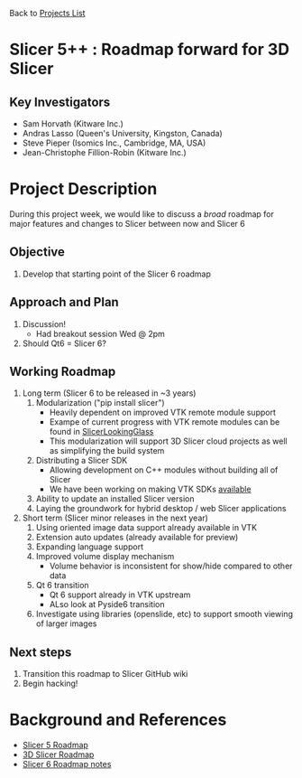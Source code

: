Back to [Projects List](../../README.md#ProjectsList)

# Slicer 5++ : Roadmap forward for 3D Slicer

## Key Investigators

- Sam Horvath (Kitware Inc.)
- Andras Lasso (Queen's University, Kingston, Canada)
- Steve Pieper (Isomics Inc., Cambridge, MA, USA)
- Jean-Christophe Fillion-Robin (Kitware Inc.)

# Project Description

During this project week, we would like to discuss a *broad* roadmap for major features and changes to Slicer between now and Slicer 6

## Objective

<!-- Describe here WHAT you would like to achieve (what you will have as end result). -->

1. Develop that starting point of the Slicer 6 roadmap

## Approach and Plan

<!-- Describe here HOW you would like to achieve the objectives stated above. -->

1. Discussion!
    - Had breakout session Wed @ 2pm
1. Should Qt6 = Slicer 6?

## Working Roadmap

<!-- Update this section as you make progress, describing of what you have ACTUALLY DONE. If there are specific steps that you could not complete then you can describe them here, too. -->
1. Long term (Slicer 6 to be released in ~3 years)
    1. Modularization ("pip install slicer")
        - Heavily dependent on improved VTK remote module support
        - Exampe of current progress with VTK remote modules can be found in [SlicerLookingGlass](https://github.com/Kitware/LookingGlassVTKModule)
        - This modularization will support 3D Slicer cloud projects as well as simplifying the build system
    1. Distributing a Slicer SDK
        - Allowing development on C++ modules without building all of Slicer
        - We have been working on making VTK SDKs [available](https://vtk.org/files/wheel-sdks/)
    1. Ability to update an installed Slicer version
    1. Laying the groundwork for hybrid desktop / web Slicer applications
1. Short term (Slicer minor releases in the next year)
    1. Using oriented image data support already available in VTK
    1. Extension auto updates (already available for preview)
    1. Expanding language support
    1. Improved volume display mechanism
        - Volume behavior is inconsistent for show/hide compared to other data
    1. Qt 6 transition
        - Qt 6 support already in VTK upstream
        - ALso look at Pyside6 transition
    1. Investigate using libraries (openslide, etc) to support smooth viewing of larger images

## Next steps

1. Transition this roadmap to Slicer GitHub wiki
2. Begin hacking!


# Background and References

<!-- If you developed any software, include link to the source code repository. If possible, also add links to sample data, and to any relevant publications. -->

- [Slicer 5 Roadmap](https://www.slicer.org/wiki/Documentation/Labs/Slicer5-roadmap)
- [3D Slicer Roadmap](https://github.com/Slicer/Slicer/wiki/Roadmap)
- [Slicer 6 Roadmap notes](https://docs.google.com/document/d/1X3Lv5yNBxViB-dMEYjEaw1g9825mlEVH-8R40jGSnJQ/edit?usp=sharing)
